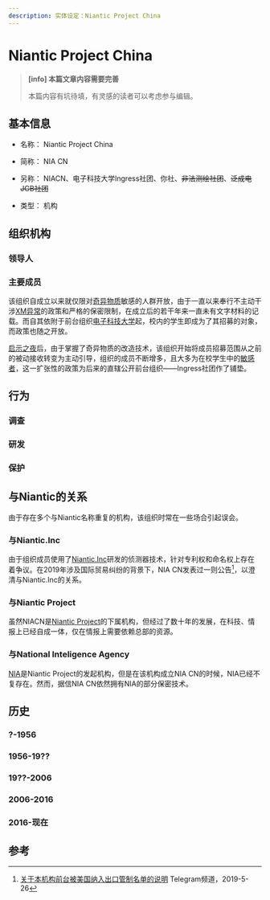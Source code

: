 ```yaml
---
description: 实体设定：Niantic Project China
---
```


# Niantic Project China

> **[info] 本篇文章内容需要完善**
>
> 本篇内容有坑待填，有灵感的读者可以考虑参与编辑。

## 基本信息

- 名称： Niantic Project China

- 简称： NIA CN

- 另称： NIACN、电子科技大学Ingress社团、你社、~~非法测绘社团~~、~~泛成电JGB社团~~

- 类型： 机构

## 组织机构

### 领导人

### 主要成员

该组织自成立以来就仅限对[奇异物质](/setting/entity/XM.md)敏感的人群开放，由于一直以来奉行不主动干涉[XM异常](/setting/event/XMAnomaly.md)的政策和严格的保密限制，在成立后的若干年来一直未有文字材料的记载。而自其依附于前台组织[电子科技大学](/setting/entity/UESTC-University.md)起，校内的学生即成为了其招募的对象，而政策也随之开放。

[启示之夜](/setting/event/EpiphanyNight.md)后，由于掌握了奇异物质的改造技术，该组织开始将成员招募范围从之前的被动接收转变为主动引导，组织的成员不断增多，且大多为在校学生中的[敏感者](/setting/entity/Sensitive.md)，这一扩张性的政策为后来的直辖公开前台组织——Ingress社团作了铺垫。

## 行为

### 调查

### 研发

### 保护

## 与Niantic的关系

由于存在多个与Niantic名称重复的机构，该组织时常在一些场合引起误会。

### 与Niantic.Inc

由于组织成员使用了[Niantic.Inc](/setting/entity/NianticInc.md)研发的侦测器技术，针对专利权和命名权上存在着争议。在2019年涉及国际贸易纠纷的背景下，NIA CN发表过一则公告[^1]，以澄清与Niantic.Inc的关系。

### 与Niantic Project

虽然NIACN是[Niantic Project](/setting/entity/NianticProject.md)的下属机构，但经过了数十年的发展，在科技、情报上已经自成一体，仅在情报上需要依赖总部的资源。

### 与National Inteligence Agency

[NIA](/setting/entity/NIA.md)是Niantic Project的发起机构，但是在该机构成立NIA CN的时候，NIA已经不复存在。然而，据信NIA CN依然拥有NIA的部分保密技术。

## 历史

### ?-1956

### 1956-19??

### 19??-2006

### 2006-2016

### 2016-现在

## 参考

[^1]: [关于本机构前台被美国纳入出口管制名单的说明](https://t.me/UESTC_Ingress/186) Telegram频道，2019-5-26
